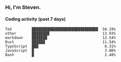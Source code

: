 ### Hi, I'm Steven.

#### Coding activity (past 7 days)
```
TeX         ▓▓▓▓▓▓▓▓▓▓▓▓▓▓▓▓▓▓▓▓▓▓▓▓▓▓▓▓▓▓  50.19%
other       ▓▓▓▓▓▓▓▓                        13.93%
markdown    ▓▓▓▓▓▓▓                         12.54%
Rust        ▓▓▓▓▓▓                          11.54%
TypeScript  ▓▓▓                              6.31%
JavaScript  ▓                                3.00%
Bash        ▓                                2.48%
```
